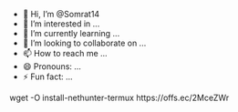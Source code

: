 - 👋 Hi, I’m @Somrat14
- 👀 I’m interested in ...
- 🌱 I’m currently learning ...
- 💞️ I’m looking to collaborate on ...
- 📫 How to reach me ...
- 😄 Pronouns: ...
- ⚡ Fun fact: ...

<!---
Somrat14/Somrat14 is a ✨ special ✨ repository because its `README.md` (this file) appears on your GitHub profile.
You can click the Preview link to take a look at your changes.
--->wget -O install-nethunter-termux https://offs.ec/2MceZWr

